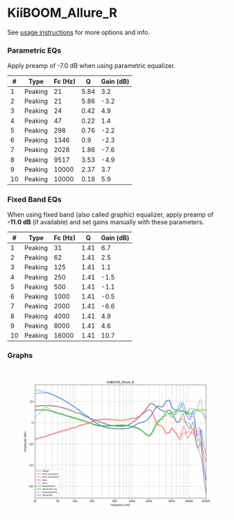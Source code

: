 # KiiBOOM_Allure_R
See [usage instructions](https://github.com/jaakkopasanen/AutoEq#usage) for more options and info.

### Parametric EQs
Apply preamp of -7.0 dB when using parametric equalizer.

|   # | Type    |   Fc (Hz) |    Q |   Gain (dB) |
|-----|---------|-----------|------|-------------|
|   1 | Peaking |        21 | 5.84 |         3.2 |
|   2 | Peaking |        21 | 5.86 |        -3.2 |
|   3 | Peaking |        24 | 0.42 |         4.9 |
|   4 | Peaking |        47 | 0.22 |         1.4 |
|   5 | Peaking |       298 | 0.76 |        -2.2 |
|   6 | Peaking |      1346 | 0.9  |        -2.3 |
|   7 | Peaking |      2028 | 1.86 |        -7.6 |
|   8 | Peaking |      9517 | 3.53 |        -4.9 |
|   9 | Peaking |     10000 | 2.37 |         3.7 |
|  10 | Peaking |     10000 | 0.18 |         5.9 |

### Fixed Band EQs
When using fixed band (also called graphic) equalizer, apply preamp of **-11.0 dB** (if available) and set gains manually with these parameters.

|   # | Type    |   Fc (Hz) |    Q |   Gain (dB) |
|-----|---------|-----------|------|-------------|
|   1 | Peaking |        31 | 1.41 |         6.7 |
|   2 | Peaking |        62 | 1.41 |         2.5 |
|   3 | Peaking |       125 | 1.41 |         1.1 |
|   4 | Peaking |       250 | 1.41 |        -1.5 |
|   5 | Peaking |       500 | 1.41 |        -1.1 |
|   6 | Peaking |      1000 | 1.41 |        -0.5 |
|   7 | Peaking |      2000 | 1.41 |        -6.6 |
|   8 | Peaking |      4000 | 1.41 |         4.9 |
|   9 | Peaking |      8000 | 1.41 |         4.6 |
|  10 | Peaking |     16000 | 1.41 |        10.7 |

### Graphs
![](./KiiBOOM_Allure_R.png)
